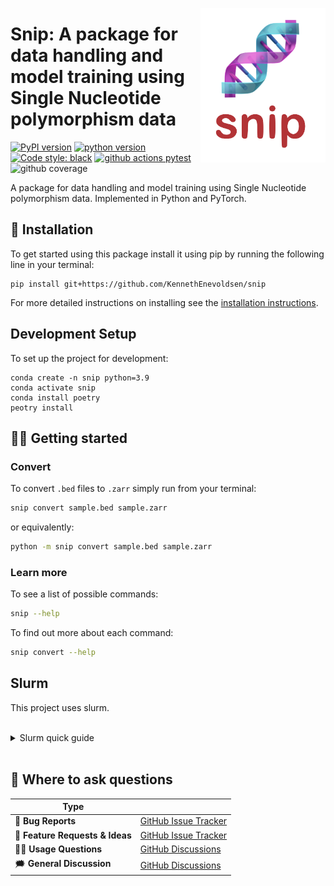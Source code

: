 <a href="https://github.com/kennethenevoldsen/snip"><img src="https://github.com/KennethEnevoldsen/snip/blob/main/docs/_static/icon.png?raw=true" width="200" align="right" /></a>
# Snip: A package for data handling and model training using Single Nucleotide polymorphism data


[![PyPI version](https://badge.fury.io/py/snip.svg)](https://pypi.org/project/snip/)
[![python version](https://img.shields.io/badge/Python-%3E=3.8-blue)](https://github.com/kennethenevoldsen/snip)
[![Code style: black](https://img.shields.io/badge/Code%20Style-Black-black)](https://black.readthedocs.io/en/stable/the_black_code_style/current_style.html)
[![github actions pytest](https://github.com/kennethenevoldsen/snip/actions/workflows/pytest.yml/badge.svg)](https://github.com/kennethenevoldsen/snip/actions)
![github coverage](https://img.shields.io/endpoint?url=https://gist.githubusercontent.com/KennethEnevoldsen/c102b02c0430c5e834a7a39abd846130/raw/badge-snip-coverage.json)


A package for data handling and model training using Single Nucleotide polymorphism data. Implemented in Python and PyTorch.

## 🔧 Installation
To get started using this package install it using pip by running the following line in your terminal:

```
pip install git+https://github.com/KennethEnevoldsen/snip
```


For more detailed instructions on installing see the [installation instructions](https://kennethenevoldsen.github.io/snip/installation).


## Development Setup

To set up the project for development:
```
conda create -n snip python=3.9
conda activate snip
conda install poetry
peotry install
```

## 👩‍💻 Getting started


### Convert
To convert `.bed` files to `.zarr` simply run from your terminal:
```bash
snip convert sample.bed sample.zarr
```

or equivalently:

```bash
python -m snip convert sample.bed sample.zarr
```

### 


### Learn more
To see a list of possible commands:
```bash
snip --help
```

To find out more about each command:

```bash
snip convert --help
```

## Slurm

This project uses slurm.

<br /> 

<details>
    <summary> Slurm quick guide </summary>

**To run a job:**

```bash
sbatch {filename}.sh -A NLPPred
```

Where `A` stands for account and `NLPPred` is the account. 

**Check the status of submitted queue:**
```
squeue -u {username}
```
**See available nodes:**
```
gnodes
```

**SSH to node:**
```bash
ssh {node id}
```

**Run an interactive window:**
```
srun --pty -c 4 --mem=16g bash -A NLPPred
```
Using 4 cores and 16GB memory.

For more on slurm please check out [this site](https://docs.rc.fas.harvard.edu/kb/convenient-slurm-commands).


</details>

<br /> 


## 💬 Where to ask questions

| Type                           |                        |
| ------------------------------ | ---------------------- |
| 🚨 **Bug Reports**              | [GitHub Issue Tracker] |
| 🎁 **Feature Requests & Ideas** | [GitHub Issue Tracker] |
| 👩‍💻 **Usage Questions**          | [GitHub Discussions]   |
| 🗯 **General Discussion**       | [GitHub Discussions]   |

[github issue tracker]: https://github.com/kennethenevoldsen/snip/issues
[github discussions]: https://github.com/kennethenevoldsen/snip/discussions

